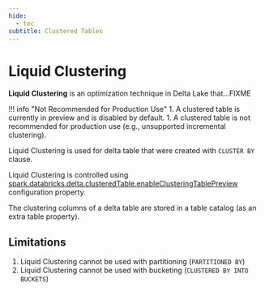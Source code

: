 ```yaml
---
hide:
  - toc
subtitle: Clustered Tables
---
```


# Liquid Clustering

**Liquid Clustering** is an optimization technique in Delta Lake that...FIXME

!!! info "Not Recommended for Production Use"
    1. A clustered table is currently in preview and is disabled by default.
    1. A clustered table is not recommended for production use (e.g., unsupported incremental clustering).

Liquid Clustering is used for delta table that were created with `CLUSTER BY` clause.

Liquid Clustering is controlled using [spark.databricks.delta.clusteredTable.enableClusteringTablePreview](../configuration-properties/index.md#spark.databricks.delta.clusteredTable.enableClusteringTablePreview) configuration property.

The clustering columns of a delta table are stored in a table catalog (as an extra table property).

## Limitations

1. Liquid Clustering cannot be used with partitioning (`PARTITIONED BY`)
1. Liquid Clustering cannot be used with bucketing (`CLUSTERED BY INTO BUCKETS`)
